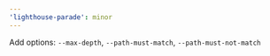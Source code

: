 ```yaml
---
'lighthouse-parade': minor
---
```


Add options: `--max-depth`, `--path-must-match`, `--path-must-not-match`
